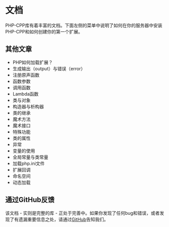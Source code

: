 # 文档
PHP-CPP库有着丰富的文档。下面左侧的菜单中说明了如何在你的服务器中安装PHP-CPP和如何创建你的第一个扩展。

## 其他文章
- PHP如何加载扩展？
- 生成输出（output）与错误（error）
- 注册原声函数
- 函数参数
- 调用函数
- Lambda函数
- 类与对象
- 构造器与析构器
- 类的继承
- 魔术方法
- 魔术接口
- 特殊功能
- 类的属性
- 异常
- 变量的使用
- 全局常量与类常量
- 加载php.ini文件
- 扩展回调
- 命名空间
- 动态加载

## 通过GitHub反馈
该文档 - 实则是完整的库 - 正处于完善中。如果你发现了任何bug和错误，或者发现了有遗漏重要信息之处，请通过[GitHub](https://github.com/CopernicaMarketingSoftware/PHP-CPP)告知我们。

